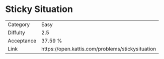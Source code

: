 # Sticky Situation

<table>
    <tr>
        <td>Category</td>
        <td>Easy</td>
    </tr>
    <tr>
        <td>Diffulty</td>
        <td>2.5</td>
    </tr>
    <tr>
        <td>Acceptance</td>
        <td>37.59 %</td>
    </tr>
    <tr>
        <td>Link</td>
        <td>https://open.kattis.com/problems/stickysituation</td>
    </tr>
</table>